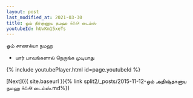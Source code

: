 ```yaml
---
layout: post
last_modified_at: 2021-03-30
title: ஓம் நிர்குணாய நமஹ ௧௦௮ டைம்ஸ்
youtubeId: hUvKm15xeTs
---
```

 
 
 ஓம் சாணக்யா நமஹ  
 
 -  யார் பாவங்களால் நெருங்க முடியாது 
 
  
 
  
 
 
 
 
 
 


{% include youtubePlayer.html id=page.youtubeId %}
 
[Next]({{ site.baseurl }}{% link  split2/_posts/2015-11-12-ஓம் அதிஷ்தானாய நமஹ ௧௦௮ டைம்ஸ்.md%})
 
